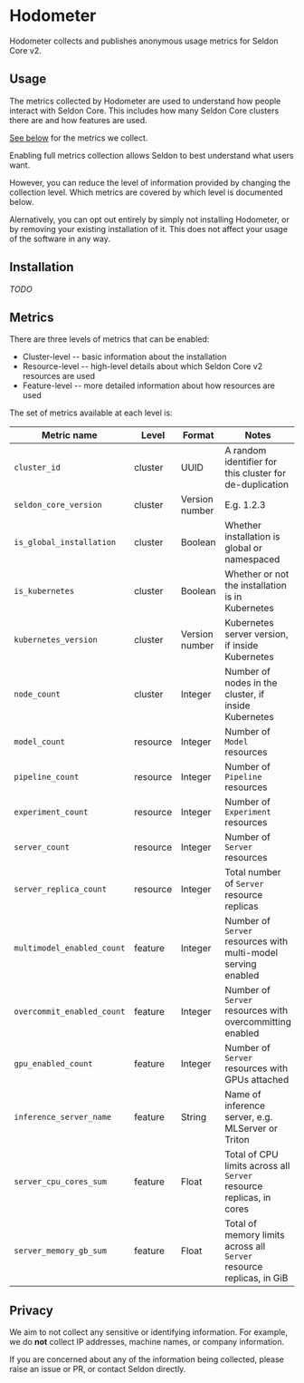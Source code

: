 # Hodometer

Hodometer collects and publishes anonymous usage metrics for Seldon Core v2.

## Usage

The metrics collected by Hodometer are used to understand how people interact with Seldon Core.
This includes how many Seldon Core clusters there are and how features are used.

[See below](#metrics) for the metrics we collect.

Enabling full metrics collection allows Seldon to best understand what users want.

However, you can reduce the level of information provided by changing the collection level.
Which metrics are covered by which level is documented below.

Alernatively, you can opt out entirely by simply not installing Hodometer, or by removing your existing installation of it.
This does not affect your usage of the software in any way.

## Installation

_TODO_

## Metrics

There are three levels of metrics that can be enabled:
* Cluster-level -- basic information about the installation
* Resource-level -- high-level details about which Seldon Core v2 resources are used
* Feature-level -- more detailed information about how resources are used

The set of metrics available at each level is:

<!-- start list metrics -->

| Metric name | Level | Format | Notes |
| --- | --- | --- | --- |
| `cluster_id` | cluster | UUID | A random identifier for this cluster for de-duplication |
| `seldon_core_version` | cluster | Version number | E.g. 1.2.3 |
| `is_global_installation` | cluster | Boolean | Whether installation is global or namespaced |
| `is_kubernetes` | cluster | Boolean | Whether or not the installation is in Kubernetes |
| `kubernetes_version` | cluster | Version number | Kubernetes server version, if inside Kubernetes |
| `node_count` | cluster | Integer | Number of nodes in the cluster, if inside Kubernetes |
| `model_count` | resource | Integer | Number of `Model` resources |
| `pipeline_count` | resource | Integer | Number of `Pipeline` resources |
| `experiment_count` | resource | Integer | Number of `Experiment` resources |
| `server_count` | resource | Integer | Number of `Server` resources |
| `server_replica_count` | resource | Integer | Total number of `Server` resource replicas |
| `multimodel_enabled_count` | feature | Integer | Number of `Server` resources with multi-model serving enabled |
| `overcommit_enabled_count` | feature | Integer | Number of `Server` resources with overcommitting enabled |
| `gpu_enabled_count` | feature | Integer | Number of `Server` resources with GPUs attached |
| `inference_server_name` | feature | String | Name of inference server, e.g. MLServer or Triton |
| `server_cpu_cores_sum` | feature | Float | Total of CPU limits across all `Server` resource replicas, in cores |
| `server_memory_gb_sum` | feature | Float | Total of memory limits across all `Server` resource replicas, in GiB |

<!-- end list metrics -->

## Privacy

We aim to not collect any sensitive or identifying information.
For example, we do **not** collect IP addresses, machine names, or company information.

If you are concerned about any of the information being collected, please raise an issue or PR, or contact Seldon directly.

